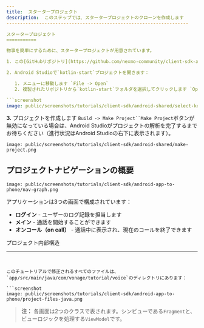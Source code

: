 ```yaml
---
title:  スタータープロジェクト
description:  このステップでは、スタータープロジェクトのクローンを作成します
-------------------------------------------------------------------

スタータープロジェクト
===========

物事を簡単にするために、スタータープロジェクトが用意されています。

1. この[GitHubリポジトリ](https://github.com/nexmo-community/client-sdk-android-tutorial-voice-app-to-phone)のクローンを作成します（リポジトリには2つのプロジェクト`kotlin-start`と`kotlin-complted`が含まれているため、Android Studioの`New project from version control`機能は使用できません）。

2. Android Studioで`kotlin-start`プロジェクトを開きます：

   1. メニューに移動します `File -> Open`
   2. 複製されたリポジトリから`kotlin-start`フォルダを選択してクリックします `Open`

```screenshot
image: public/screenshots/tutorials/client-sdk/android-shared/select-kotlin-start-project.png
```

**3\.** プロジェクトを作成します `Build -> Make Project``Make Project`ボタンが無効になっている場合は、Android Studioがプロジェクトの解析を完了するまでお待ちください（進行状況はAndroid Studioの右下に表示されます）。

```screenshot
image: public/screenshots/tutorials/client-sdk/android-shared/make-project.png
```

プロジェクトナビゲーションの概要
----------------

```screenshot
image: public/screenshots/tutorials/client-sdk/android-app-to-phone/nav-graph.png
```

アプリケーションは3つの画面で構成されています：

* **ログイン** - ユーザーのログ記録を担当します
* **メイン** - 通話を開始することができます
* **オンコール（on call）** - 通話中に表示され、現在のコールを終了できます

プロジェクト内部構造

---
```


このチュートリアルで修正されるすべてのファイルは、`app/src/main/java/com/vonage/tutorial/voice`のディレクトリにあります：

```screenshot
image: public/screenshots/tutorials/client-sdk/android-app-to-phone/project-files-java.png
```

> **注：** 各画面は2つのクラスで表されます。シンビューである`Fragment`と、ビューロジックを処理する`ViewModel`です。

